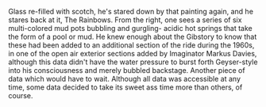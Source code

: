 Glass re-filled with scotch, he's stared down by that painting again, and he stares back at it, The Rainbows. From the right, one sees a series of six multi-colored mud pots bubbling and gurgling- acidic hot springs that take the form of a pool or mud. He knew enough about the Gibstory to know that these had been added to an additional section of the ride during the 1960s, in one of the open air exterior sections added by Imaginator Markus Davies, although this data didn't have the water pressure to burst forth Geyser-style into his consciousness and merely bubbled backstage. Another piece of data which would have to wait. Although all data was accessible at any time, some data decided to take its sweet ass time more than others, of course.